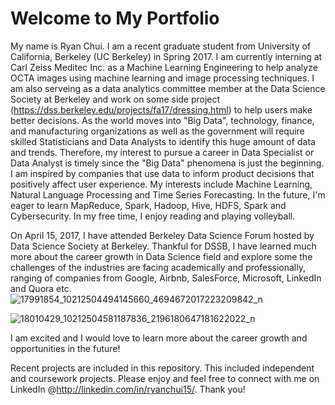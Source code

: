 # Welcome to My Portfolio

My name is Ryan Chui. I am a recent graduate student from University of California, Berkeley (UC Berkeley) in Spring 2017. I am currently interning at Carl Zeiss Meditec Inc. as a Machine Learning Engineering to help analyze OCTA images using machine learning and image processing techniques. I am also serveing as a data analytics committee member at the Data Science Society at Berkeley and work on some side project (https://dss.berkeley.edu/projects/fa17/dressing.html) to help users make better decisions. As the world moves into "Big Data", technology, finance, and manufacturing organizations as well as the government will require skilled Statisticians and Data Analysts to identify this huge amount of data and trends. Therefore, my interest to pursue a career in Data Specialist or Data Analyst is timely since the "Big Data" phenomena is just the beginning. I am inspired by companies that use data to inform product decisions that positively affect user experience. My interests include Machine Learning, Natural Language Processing and Time Series Forecasting. In the future, I'm eager to learn MapReduce, Spark, Hadoop, Hive, HDFS, Spark and Cybersecurity. In my free time, I enjoy reading and playing volleyball.

On April 15, 2017, I have attended Berkeley Data Science Forum hosted by Data Science Society at Berkeley. Thankful for DSSB, I have learned much more about the career growth in Data Science field and explore some the challenges of the industries are facing academically and professionally, ranging of companies from Google, Airbnb, SalesForce, Microsoft, LinkedIn and Quora etc. ![17991854_10212504494145660_4694672017223209842_n](https://cloud.githubusercontent.com/assets/8663154/25114763/eee48094-23b5-11e7-944c-a0dedd17721d.jpg)

![18010429_10212504581187836_2196180647181622022_n](https://cloud.githubusercontent.com/assets/8663154/25115006/d25fe434-23b7-11e7-9777-abbbadc1e4d2.jpg)

I am excited and I would love to learn more about the career growth and opportunities in the future!

Recent projects are included in this repository. This included independent and coursework projects. Please enjoy and feel free to connect with me on LinkedIn @http://linkedin.com/in/ryanchui15/. Thank you!



